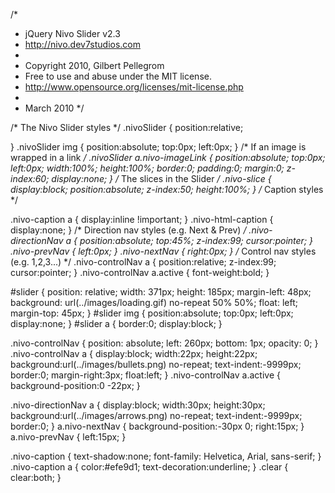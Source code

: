 /*
 * jQuery Nivo Slider v2.3
 * http://nivo.dev7studios.com
 *
 * Copyright 2010, Gilbert Pellegrom
 * Free to use and abuse under the MIT license.
 * http://www.opensource.org/licenses/mit-license.php
 * 
 * March 2010
 */
 
 
/* The Nivo Slider styles */
.nivoSlider {
	position:relative;
 
}
.nivoSlider img {
	position:absolute;
	top:0px;
	left:0px; 
}
/* If an image is wrapped in a link */
.nivoSlider a.nivo-imageLink {
	position:absolute;
	top:0px;
	left:0px;
	width:100%;
	height:100%;
	border:0;
	padding:0;
	margin:0;
	z-index:60;
	display:none;
}
/* The slices in the Slider */
.nivo-slice {
	display:block;
	position:absolute;
	z-index:50;
	height:100%;
}
/* Caption styles */
 
.nivo-caption a {
	display:inline !important;
}
.nivo-html-caption {
    display:none;
}
/* Direction nav styles (e.g. Next & Prev) */
.nivo-directionNav a {
	position:absolute;
	top:45%;
	z-index:99;
	cursor:pointer;
}
.nivo-prevNav {
	left:0px;
}
.nivo-nextNav {
	right:0px;
}
/* Control nav styles (e.g. 1,2,3...) */
.nivo-controlNav a {
	position:relative;
	z-index:99;
	cursor:pointer;
}
.nivo-controlNav a.active {
	font-weight:bold;
}

 

#slider {
position: relative;
width: 371px;
height: 185px;
margin-left: 48px;
background: url(../images/loading.gif) no-repeat 50% 50%;
float: left;
margin-top: 45px;
}
#slider img {
	position:absolute;
	top:0px;
	left:0px;
	display:none;
}
#slider a {
	border:0;
	display:block;
}

.nivo-controlNav {
position: absolute;
left: 260px;
bottom: 1px;
opacity: 0;
}
.nivo-controlNav a {
	display:block;
	width:22px;
	height:22px;
	background:url(../images/bullets.png) no-repeat;
	text-indent:-9999px;
	border:0;
	margin-right:3px;
	float:left;
}
.nivo-controlNav a.active {
	background-position:0 -22px;
}

.nivo-directionNav a {
	display:block;
	width:30px;
	height:30px;
	background:url(../images/arrows.png) no-repeat;
	text-indent:-9999px;
	border:0;
}
a.nivo-nextNav {
	background-position:-30px 0;
	right:15px;
}
a.nivo-prevNav {
	left:15px;
}

.nivo-caption {
    text-shadow:none;
    font-family: Helvetica, Arial, sans-serif;
}
.nivo-caption a { 
    color:#efe9d1;
    text-decoration:underline;
}
.clear {
	clear:both;
}
